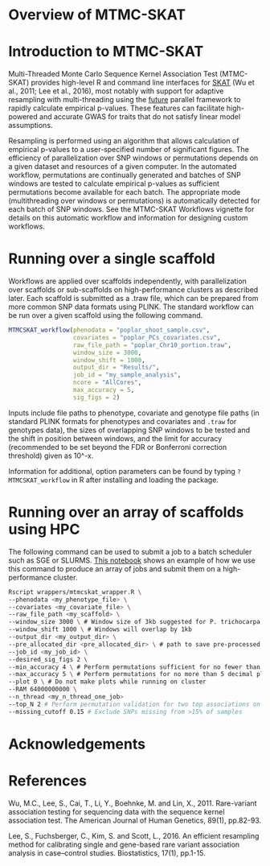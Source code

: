 Overview of MTMC-SKAT
================

<!-- README.md is generated from README.Rmd. Please edit that file -->

# Introduction to MTMC-SKAT

<!-- badges: start -->

<!-- badges: end -->

Multi-Threaded Monte Carlo Sequence Kernel Association Test (MTMC-SKAT)
provides high-level R and command line interfaces for
[SKAT](https://github.com/leeshawn/SKAT) (Wu et al., 2011; Lee et al.,
2016), most notably with support for adaptive resampling with
multi-threading using the
[future](https://github.com/HenrikBengtsson/future) parallel framework
to rapidly calculate empirical p-values. These features can facilitate
high-powered and accurate GWAS for traits that do not satisfy linear
model assumptions.

Resampling is performed using an algorithm that allows calculation of
empirical p-values to a user-specified number of significant figures.
The efficiency of parallelization over SNP windows or permutations
depends on a given dataset and resources of a given computer. In the
automated workflow, permutations are continually generated and batches
of SNP windows are tested to calculate empirical p-values as sufficient
permutations become available for each batch. The appropriate mode
(multithreading over windows or permutations) is automatically detected
for each batch of SNP windows. See the MTMC-SKAT Workflows vignette for
details on this automatic workflow and information for designing custom
workflows.

# Running over a single scaffold

Workflows are applied over scaffolds independently, with parallelization
over scaffolds or sub-scaffolds on high-performance clusters as
described later. Each scaffold is submitted as a .traw file, which can
be prepared from more common SNP data formats using PLINK. The standard
workflow can be run over a given scaffold using the following command.

``` r
MTMCSKAT_workflow(phenodata = "poplar_shoot_sample.csv",
                  covariates = "poplar_PCs_covariates.csv",
                  raw_file_path = "poplar_Chr10_portion.traw",
                  window_size = 3000,
                  window_shift = 1000,
                  output_dir = "Results/",
                  job_id = "my_sample_analysis",
                  ncore = "AllCores",
                  max_accuracy = 5,
                  sig_figs = 2)
```

Inputs include file paths to phenotype, covariate and genotype file
paths (in standard PLINK formats for phenotypes and covariates and
`.traw` for genotypes data), the sizes of overlapping SNP windows to be
tested and the shift in position between windows, and the limit for
accuracy (recommended to be set beyond the FDR or Bonferroni correction
threshold) given as 10^-x.

Information for additional, option parameters can be found by typing `?MTMCSKAT_workflow` in R after installing and loading the package.

# Running over an array of scaffolds using HPC

The following command can be used to submit a job to a batch scheduler such as SGE or SLURMS. [This notebook](https://github.com/naglemi/mtmcskat/blob/master/wrappers/SLURMcall_c1_Transf_Deploy_Resid_Approach.ipynb) shows an example of how we use this command to produce an array of jobs and submit them on a high-performance cluster.

``` bash
Rscript wrappers/mtmcskat_wrapper.R \
--phenodata <my_phenotype_file> \
--covariates <my_covariate_file> \
--raw_file_path <my_scaffold> \
--window_size 3000 \ # Window size of 3kb suggested for P. trichocarpa
--window_shift 1000 \ # Windows will overlap by 1kb
--output_dir <my_output_dir> \
--pre_allocated_dir <pre_allocated_dir> \ # path to save pre-processed scaffolds, saving time in future
--job_id <my_job_id> \
--desired_sig_figs 2 \
--min_accuracy 4 \ # Perform permutations sufficient for no fewer than 4 decimal places
--max_accuracy 5 \ # Perform permutations for no more than 5 decimal places
--plot 0 \ # Do not make plots while running on cluster
--RAM 64000000000 \
--n_thread <my_n_thread_one_job>
--top_N 2 # Perform permutation validation for two top associations on scaffold
--missing_cutoff 0.15 # Exclude SNPs missing from >15% of samples
```

# Acknowledgements

# References

Wu, M.C., Lee, S., Cai, T., Li, Y., Boehnke, M. and Lin, X., 2011.
Rare-variant association testing for sequencing data with the sequence
kernel association test. The American Journal of Human Genetics, 89(1),
pp.82-93.

Lee, S., Fuchsberger, C., Kim, S. and Scott, L., 2016. An efficient
resampling method for calibrating single and gene-based rare variant
association analysis in case–control studies. Biostatistics, 17(1),
pp.1-15.
